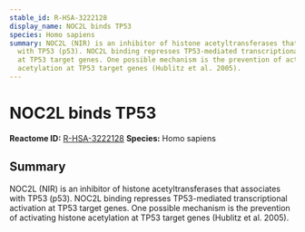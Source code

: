 ```yaml
---
stable_id: R-HSA-3222128
display_name: NOC2L binds TP53
species: Homo sapiens
summary: NOC2L (NIR) is an inhibitor of histone acetyltransferases that associates
  with TP53 (p53). NOC2L binding represses TP53-mediated transcriptional activation
  at TP53 target genes. One possible mechanism is the prevention of activating histone
  acetylation at TP53 target genes (Hublitz et al. 2005).
---
```


# NOC2L binds TP53
**Reactome ID:** [R-HSA-3222128](https://reactome.org/content/detail/R-HSA-3222128)
**Species:** Homo sapiens

## Summary

NOC2L (NIR) is an inhibitor of histone acetyltransferases that associates with TP53 (p53). NOC2L binding represses TP53-mediated transcriptional activation at TP53 target genes. One possible mechanism is the prevention of activating histone acetylation at TP53 target genes (Hublitz et al. 2005).
